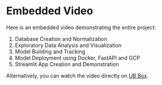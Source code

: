 # Embedded Video

Here is an embedded video demonstrating the entire project:
1. Database Creation and Normalization
2. Exploratory Data Analysis and Visualization
3. Model Building and Tracking
4. Model Deployment using Docker, FastAPI and GCP
5. Streamlit App Creation and Demonstration 


Alternatively, you can watch the video directly on [UB Box](https://buffalo.app.box.com/s/8pzcbx147vury718929p4ji7pstxkm3b/file/1731394933416).
